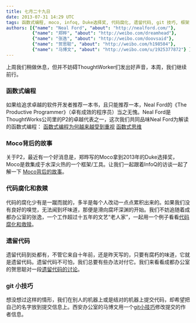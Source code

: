 ```yaml
---
title: 七月二十九日
date: 2013-07-31 14:29 UTC
tags: 函数式编程, moco, infoq, Duke选择奖, 代码腐化, 遗留代码, git 技巧, 框架
authors: [{"name": "Neal Ford", "about": "http://nealford.com/"},
		  {"name": "郑晔", "about": "http://weibo.com/dreamhead"},
		  {"name": "张逸", "about": "http://weibo.com/doovsaid"},
		  {"name": "贺思聪", "about": "http://weibo.com/h198504"},
		  {"name": "马博文", "about": "http://weibo.com/u/1925377872"} ]
---
```

上周我们稍做休息，但并不妨碍ThoughtWorker们发出好声音，本周，我们继续前行。

### 函数式编程
如果给追求卓越的软件开发者推荐一本书，且只能推荐一本，Neal Ford的《The Productive Programmer》（卓有成效的程序员）当之无愧。Neal Ford是ThoughtWorks公司里的P2的卓越代表之一，这次我们共同品味Neal Ford为解读的函数式编程： [函数式编程为何越来越受到重视](http://www.infoq.com/cn/news/2013/07/functional-programming)  [函数式思维](http://www.ibm.com/developerworks/cn/java/j-ft20/)

### Moco背后的故事
关于P2，最近有一个好消息是，郑晔写的Moco拿到2013年的Duke选择奖，Moco是救集成于水深火热的一个框架/工具。让我们一起跟着InfoQ的访谈一起了解一下 [Moco背后的故事](http://www.infoq.com/cn/news/2013/07/zhengye-on-moco)。


### 代码腐化和救赎
代码的腐化少有是一蹴而就的，多半是每个人改动一点点累积出来的。如果我们没有良好的嗅觉，无法闻到坏味道，那便是滑向腐坏深渊的开始。我们不妨追随着成都办公室的张逸，一个工作超过十五年的文艺“老人家”，一起用一个例子看看[代码腐化和救赎](http://agiledon.github.io/blog/2013/07/05/corrupt-code/)。


### 遗留代码
遗留代码到处都有，不管它来自十年前，还是昨天写的，只要有腐朽的味道，它就是遗留代码。遗留代码不可怕，我们总要有些办法对付它。我们来看看成都办公室的贺思聪对一段[遗留代码的讨论](http://blog.april1985.com/index.php/2013/07/yi_ge_yi_liu_dai_ma_de_zhong_gou_de_tao_lun/)。


### git 小技巧
想没想过这样的情形，我们在别人的机器上或是结对的机器上提交代码，却希望把自己的名字放到提交信息上。西安办公室的马博文用一个[git小技巧](http://iambowen.github.io/git/2013/06/19/reset-commit-author/)修改提交的作者信息。


